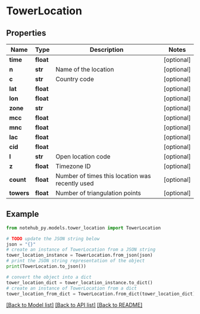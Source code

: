 # TowerLocation


## Properties

Name | Type | Description | Notes
------------ | ------------- | ------------- | -------------
**time** | **float** |  | [optional] 
**n** | **str** | Name of the location | [optional] 
**c** | **str** | Country code | [optional] 
**lat** | **float** |  | [optional] 
**lon** | **float** |  | [optional] 
**zone** | **str** |  | [optional] 
**mcc** | **float** |  | [optional] 
**mnc** | **float** |  | [optional] 
**lac** | **float** |  | [optional] 
**cid** | **float** |  | [optional] 
**l** | **str** | Open location code | [optional] 
**z** | **float** | Timezone ID | [optional] 
**count** | **float** | Number of times this location was recently used | [optional] 
**towers** | **float** | Number of triangulation points | [optional] 

## Example

```python
from notehub_py.models.tower_location import TowerLocation

# TODO update the JSON string below
json = "{}"
# create an instance of TowerLocation from a JSON string
tower_location_instance = TowerLocation.from_json(json)
# print the JSON string representation of the object
print(TowerLocation.to_json())

# convert the object into a dict
tower_location_dict = tower_location_instance.to_dict()
# create an instance of TowerLocation from a dict
tower_location_from_dict = TowerLocation.from_dict(tower_location_dict)
```
[[Back to Model list]](../README.md#documentation-for-models) [[Back to API list]](../README.md#documentation-for-api-endpoints) [[Back to README]](../README.md)


